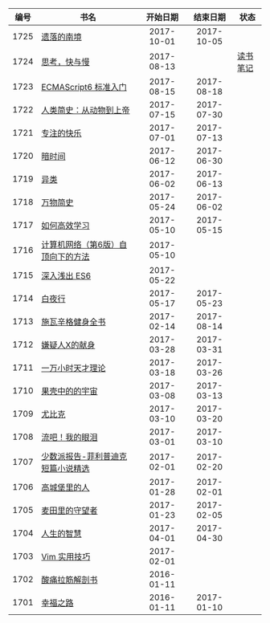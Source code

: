 |编号|书名|开始日期|结束日期|状态|
|:----:|----|:----:|:----:|----|
|1725| [遗落的南境][1724] | 2017-10-01| 2017-10-05 | |
|1724| [思考，快与慢][1724] | 2017-08-13| | [读书笔记][1724m] |
|1723| [ECMAScript6 标准入门][1723] | 2017-08-15| 2017-08-18 | |
|1722| [人类简史：从动物到上帝][1722] | 2017-07-15| 2017-07-30 | |
|1721| [专注的快乐][1721] | 2017-07-01| 2017-07-13 | |
|1720| [暗时间][1720] | 2017-06-12| 2017-06-30 | |
|1719| [异类][1719] | 2017-06-02| 2017-06-13 | |
|1718| [万物简史][1718] | 2017-05-24| 2017-06-02 | |
|1717| [如何高效学习][1717] | 2017-05-10| 2017-05-15 | |
|1716| [计算机网络（第6版）自顶向下的方法][1716] | 2017-05-10| | |
|1715| [深入浅出 ES6][1715] | 2017-05-22| | |
|1714| [白夜行][1714] | 2017-05-17| 2017-05-23 | |
|1713| [施瓦辛格健身全书][1713] | 2017-02-14| 2017-08-14 | |
|1712| [嫌疑人X的献身][1712] | 2017-03-28 | 2017-03-31 | |
|1711| [一万小时天才理论][1711] | 2017-03-18 | 2017-03-26 | |
|1710| [果壳中的的宇宙][1710] | 2017-03-08 | 2017-03-13 | |
|1709| [尤比克][1709] | 2017-03-10 | 2017-03-20 | |
|1708| [流吧！我的眼泪][1708] | 2017-03-01 | 2017-03-10 | |
|1707| [少数派报告-菲利普迪克短篇小说精选][1707] | 2017-02-01 | 2017-02-20 | |
|1706| [高城堡里的人][1706] | 2017-01-28 | 2017-02-01 | |
|1705| [麦田里的守望者][1705] | 2017-01-23 |2017-02-05 | |
|1704| [人生的智慧][1704] | 2017-04-01 | 2017-04-30| |
|1703| [Vim 实用技巧][1703] |2017-02-01| | |
|1702| [酸痛拉筋解剖书][1702] | 2016-01-11 | | |
|1701| [幸福之路][1701] |  2016-01-11 | 2017-01-10 | |

[1701]: https://book.douban.com/subject/1082178/
[1702]: https://book.douban.com/subject/26648290/
[1703]: https://book.douban.com/subject/26967597/
[1704]: https://book.douban.com/subject/3261600/
[1705]: https://book.douban.com/subject/1082518/
[1706]: https://book.douban.com/subject/22606919/
[1707]: https://book.douban.com/subject/24715669/
[1708]: https://book.douban.com/subject/24944354/
[1709]: https://book.douban.com/subject/24944340/
[1710]: https://book.douban.com/subject/1034279/
[1711]: https://book.douban.com/subject/4726323/
[1712]: https://book.douban.com/subject/3211779/
[1713]: https://book.douban.com/subject/7067916/
[1714]: https://book.douban.com/subject/3259440/
[1715]: http://www.infoq.com/cn/minibooks/ES6-in-Depth
[1716]: https://book.douban.com/subject/26176870/
[1717]: https://book.douban.com/subject/25783654/
[1718]: https://book.douban.com/subject/1225983/
[1719]: https://book.douban.com/subject/3688489/
[1720]: https://book.douban.com/subject/6709809/
[1721]: https://book.douban.com/subject/6509804/
[1722]: https://book.douban.com/subject/25985021/
[1723]: http://es6.ruanyifeng.com/
[1724]: https://book.douban.com/subject/10785583/
[1724m]: https://blog.zengrong.net/post/2657.html
[1725]: https://book.douban.com/subject/26652880/
